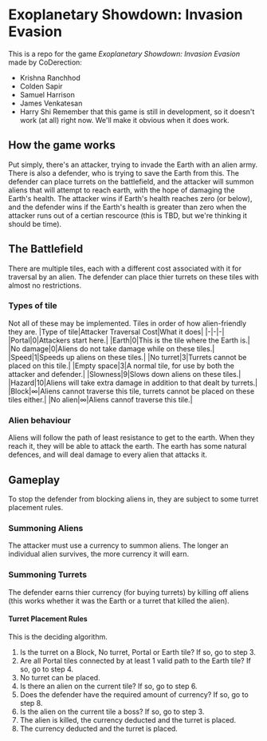 # Exoplanetary Showdown: Invasion Evasion
This is a repo for the game _Exoplanetary Showdown: Invasion Evasion_ made by CoDerection:
* Krishna Ranchhod
* Colden Sapir
* Samuel Harrison
* James Venkatesan
* Harry Shi
Remember that this game is still in development, so it doesn't work (at all) right now. We'll make it obvious when it does work.
## How the game works
Put simply, there's an attacker, trying to invade the Earth with an alien army. There is also a defender, who is trying to save the Earth from this. The defender can place turrets on the battlefield, and the attacker will summon aliens that will attempt to reach earth, with the hope of damaging the Earth's health. The attacker wins if Earth's health reaches zero (or below), and the defender wins if the Earth's health is greater than zero when the attacker runs out of a certian rescource (this is TBD, but we're thinking it should be time).
## The Battlefield
There are multiple tiles, each with a different cost associated with it for traversal by an alien. The defender can place thier turrets on these tiles with almost no restrictions.
### Types of tile
Not all of these may be implemented. Tiles in order of how alien-friendly they are.
|Type of tile|Attacker Traversal Cost|What it does|
|-|-|-|
|Portal|0|Attackers start here.|
|Earth|0|This is the tile where the Earth is.|
|No damage|0|Aliens do not take damage while on these tiles.|
|Speed|1|Speeds up aliens on these tiles.|
|No turret|3|Turrets cannot be placed on this tile.|
|Empty space|3|A normal tile, for use by both the attacker and defender.|
|Slowness|9|Slows down aliens on these tiles.|
|Hazard|10|Aliens will take extra damage in addition to that dealt by turrets.|
|Block|$\infty$|Aliens cannot traverse this tile, turrets cannot be placed on these tiles either.|
|No alien|$\infty$|Aliens cannof traverse this tile.|
### Alien behaviour
Aliens will follow the path of least resistance to get to the earth. When they reach it, they will be able to attack the earth. The earth has some natural defences, and will deal damage to every alien that attacks it.
## Gameplay
To stop the defender from blocking aliens in, they are subject to some turret placement rules.
### Summoning Aliens
The attacker must use a currency to summon aliens. The longer an individual alien survives, the more currency it will earn.
### Summoning Turrets
The defender earns thier currency (for buying turrets) by killing off aliens (this works whether it was the Earth or a turret that killed the alien).
#### Turret Placement Rules
This is the deciding algorithm.
1. Is the turret on a Block, No turret, Portal or Earth tile? If so, go to step 3.
2. Are all Portal tiles connected by at least 1 valid path to the Earth tile? If so, go to step 4.
3. No turret can be placed.
4. Is there an alien on the current tile? If so, go to step 6.
5. Does the defender have the required amount of currency? If so, go to step 8.
6. Is the alien on the current tile a boss? If so, go to step 3.
7. The alien is killed, the currency deducted and the turret is placed.
8. The currency deducted and the turret is placed.
